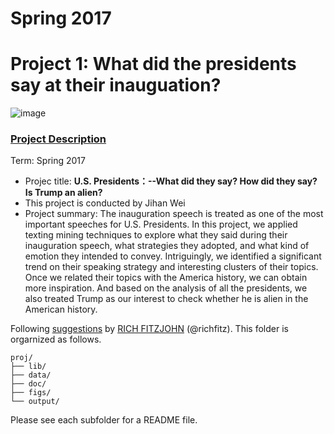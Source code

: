 # Spring 2017
# Project 1: What did the presidents say at their inauguation?

![image](figs/title.jpg)

### [Project Description](doc/)

Term: Spring 2017

+ Projec title: 
**U.S. Presidents：--What did they say? How did they say? Is Trump an alien?**
+ This project is conducted by Jihan Wei
+ Project summary: 
The inauguration speech is treated as one of the most important speeches for U.S. Presidents. In this project, we applied texting mining techniques to explore what they said during their inauguration speech, what strategies they adopted, and what kind of emotion they intended to convey. Intriguingly, we identified a significant trend on their speaking strategy and interesting clusters of their topics.   
Once we related their topics with the America history, we can obtain more inspiration. And based on the analysis of all the presidents, we also treated Trump as our interest to check whether he is alien in the American history. 

Following [suggestions](http://nicercode.github.io/blog/2013-04-05-projects/) by [RICH FITZJOHN](http://nicercode.github.io/about/#Team) (@richfitz). This folder is orgarnized as follows.

```
proj/
├── lib/
├── data/
├── doc/
├── figs/
└── output/
```

Please see each subfolder for a README file.
